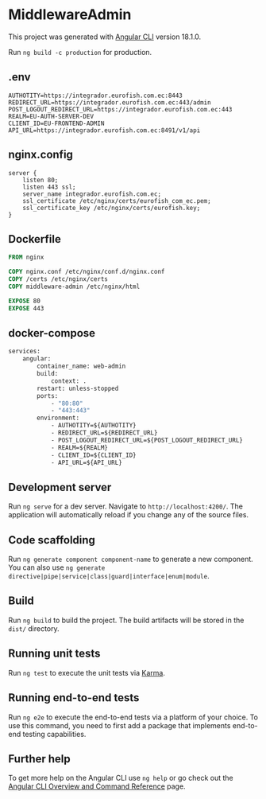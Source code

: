 # MiddlewareAdmin

This project was generated with [Angular CLI](https://github.com/angular/angular-cli) version 18.1.0.

Run `ng build -c production` for production.

## .env
```
AUTHOTITY=https://integrador.eurofish.com.ec:8443
REDIRECT_URL=https://integrador.eurofish.com.ec:443/admin
POST_LOGOUT_REDIRECT_URL=https://integrador.eurofish.com.ec:443
REALM=EU-AUTH-SERVER-DEV
CLIENT_ID=EU-FRONTEND-ADMIN
API_URL=https://integrador.eurofish.com.ec:8491/v1/api
```

## nginx.config
```
server {
    listen 80;
    listen 443 ssl;
    server_name integrador.eurofish.com.ec;
    ssl_certificate /etc/nginx/certs/eurofish_com_ec.pem;
    ssl_certificate_key /etc/nginx/certs/eurofish.key;
}
```

## Dockerfile
```dockerfile
FROM nginx

COPY nginx.conf /etc/nginx/conf.d/nginx.conf
COPY /certs /etc/nginx/certs
COPY middleware-admin /etc/nginx/html

EXPOSE 80
EXPOSE 443
```

## docker-compose
```dockerfile
services:
    angular:
        container_name: web-admin
        build:
            context: .
        restart: unless-stopped
        ports:
            - "80:80"
            - "443:443"
        environment:
            - AUTHOTITY=${AUTHOTITY}
            - REDIRECT_URL=${REDIRECT_URL}
            - POST_LOGOUT_REDIRECT_URL=${POST_LOGOUT_REDIRECT_URL}
            - REALM=${REALM}
            - CLIENT_ID=${CLIENT_ID}
            - API_URL=${API_URL}
```

## Development server

Run `ng serve` for a dev server. Navigate to `http://localhost:4200/`. The application will automatically reload if you change any of the source files.

## Code scaffolding

Run `ng generate component component-name` to generate a new component. You can also use `ng generate directive|pipe|service|class|guard|interface|enum|module`.

## Build

Run `ng build` to build the project. The build artifacts will be stored in the `dist/` directory.

## Running unit tests

Run `ng test` to execute the unit tests via [Karma](https://karma-runner.github.io).

## Running end-to-end tests

Run `ng e2e` to execute the end-to-end tests via a platform of your choice. To use this command, you need to first add a package that implements end-to-end testing capabilities.

## Further help

To get more help on the Angular CLI use `ng help` or go check out the [Angular CLI Overview and Command Reference](https://angular.io/cli) page.
